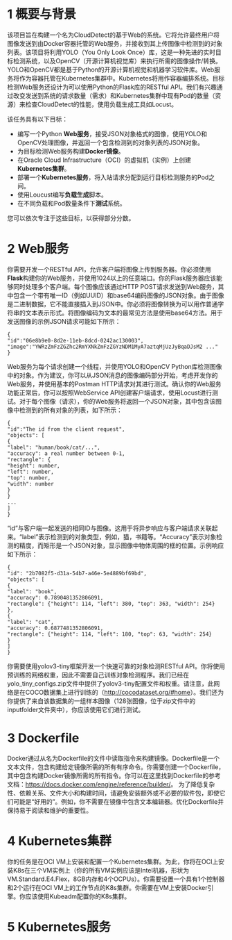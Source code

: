 # 1 概要与背景
该项目旨在构建一个名为CloudDetect的基于Web的系统。它将允许最终用户将图像发送到由Docker容器托管的Web服务，并接收到其上传图像中检测到的对象列表。该项目将利用YOLO（You Only Look Once）库，这是一种先进的实时目标检测系统，以及OpenCV（开源计算机视觉库）来执行所需的图像操作/转换。YOLO和OpenCV都是基于Python的开源计算机视觉和机器学习软件库。Web服务将作为容器托管在Kubernetes集群中。Kubernetes将用作容器编排系统。目标检测Web服务还设计为可以使用Python的Flask库的RESTful API。我们有兴趣通过改变发送到系统的请求数量（需求）和Kubernetes集群中现有Pod的数量（资源）来检查CloudDetect的性能，使用负载生成工具如Locust。

该任务具有以下目标：

- 编写一个Python **Web服务**，接受JSON对象格式的图像，使用YOLO和OpenCV处理图像，并返回一个包含检测到的对象列表的JSON对象。
- 为目标检测Web服务构建**Docker镜像**。
- 在Oracle Cloud Infrastructure（OCI）的虚拟机（实例）上创建**Kubernetes集群**。
- 部署一个**Kubernetes服务**，将入站请求分配到运行目标检测服务的Pod之间。
- 使用Loucust编写**负载生成**脚本。
- 在不同负载和Pod数量条件下**测试**系统。

您可以依次专注于这些目标，以获得部分分数。

# 2 Web服务
你需要开发一个RESTful API，允许客户端将图像上传到服务器。你必须使用**Flask**构建你的Web服务，并使用1024以上的任意端口。你的Flask服务器应该能够同时处理多个客户端。每个图像应该通过HTTP POST请求发送到Web服务，其中包含一个带有唯一ID（例如UUID）和base64编码图像的JSON对象。由于图像是二进制数据，它不能直接插入到JSON中。你必须将图像转换为可以用作普通字符串的文本表示形式。将图像编码为文本的最常见方法是使用base64方法。用于发送图像的示例JSON请求可能如下所示：
```
{
"id":"06e8b9e0-8d2e-11eb-8dcd-0242ac130003",
"image":"YWRzZmFzZGZhc2RmYXNkZmFzZGYzNDM1MyA7aztqMjUzJyBqaDJsM2 ..."
}
```
Web服务为每个请求创建一个线程，并使用YOLO和OpenCV Python库检测图像中的对象。作为建议，你可以从JSON消息的图像编码部分开始，考虑开发你的Web服务，并使用基本的Postman HTTP请求对其进行测试。确认你的Web服务功能正常后，你可以按照WebService API创建客户端请求，使用Locust进行测试。对于每个图像（请求），你的Web服务将返回一个JSON对象，其中包含该图像中检测到的所有对象的列表，如下所示：
```
{
"id":"The id from the client request",
"objects": [
{
"label": "human/book/cat/...",
"accuracy": a real number between 0-1,
"rectangle": {
"height": number,
"left": number,
"top": number,
"width": number
}
}
...
]
}
```
“id”与客户端一起发送的相同ID与图像。这用于将异步响应与客户端请求关联起来。“label”表示检测到的对象类型，例如，猫，书籍等。“Accuracy”表示对象检测的精度，而矩形是一个JSON对象，显示图像中物体周围的框的位置。示例响应如下所示：
```
{
"id": "2b7082f5-d31a-54b7-a46e-5e4889bf69bd",
"objects": [
{
"label": "book",
"accuracy": 0.7890481352806091,
"rectangle": {"height": 114, "left": 380, "top": 363, "width": 254}
},
{
"label": "cat",
"accuracy": 0.6877481352806091,
"rectangle": {"height": 114, "left": 180, "top": 63, "width": 254}
}
]
}
```
你需要使用yolov3-tiny框架开发一个快速可靠的对象检测RESTful API。你将使用预训练的网络权重，因此不需要自己训练对象检测程序。我们已经在yolo_tiny_configs.zip文件中提供了yolov3-tiny配置文件和权重。请注意，此网络是在COCO数据集上进行训练的（<http://cocodataset.org/#home>）。我们还为你提供了来自该数据集的一组样本图像（128张图像，位于zip文件中的inputfolder文件夹中），你应该使用它们进行测试。

# 3 Dockerfile
Docker通过从名为Dockerfile的文件中读取指令来构建镜像。Dockerfile是一个文本文件，包含构建给定镜像所需的所有有序命令。你需要创建一个Dockerfile，其中包含构建Docker镜像所需的所有指令。你可以在这里找到Dockerfile的参考文档：<https://docs.docker.com/engine/reference/builder/>。
为了降低复杂性、依赖关系、文件大小和构建时间，请避免安装额外或不必要的软件包，即使它们可能是“好用的”。例如，你不需要在镜像中包含文本编辑器。优化Dockerfile并保持易于阅读和维护的重要性。

# 4 Kubernetes集群
你的任务是在OCI VM上安装和配置一个Kubernetes集群。为此，你将在OCI上安装K8s在三个VM实例上（你的所有VM实例应该是Intel机器，形状为VM.Standard.E4.Flex，8GB内存和4个OCPUs）。你需要设置一个具有1个控制器和2个运行在OCI VM上的工作节点的K8s集群。你需要在VM上安装Docker引擎。你应该使用Kubeadm配置你的K8s集群。
# 5 Kubernetes服务
